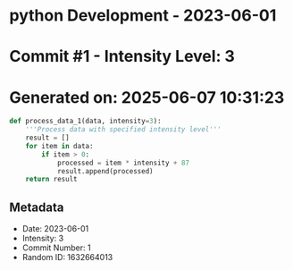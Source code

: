 ﻿# python Development - 2023-06-01
# Commit #1 - Intensity Level: 3
# Generated on: 2025-06-07 10:31:23
```python
def process_data_1(data, intensity=3):
    '''Process data with specified intensity level'''
    result = []
    for item in data:
        if item > 0:
            processed = item * intensity + 87
            result.append(processed)
    return result
```
## Metadata
- Date: 2023-06-01
- Intensity: 3
- Commit Number: 1
- Random ID: 1632664013
